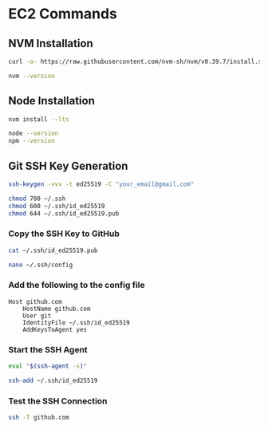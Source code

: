 # EC2 Commands

## NVM Installation
```bash
curl -o- https://raw.githubusercontent.com/nvm-sh/nvm/v0.39.7/install.sh | bash
```

```bash
nvm --version
```

## Node Installation
```bash
nvm install --lts
```

```bash
node --version
npm --version
```

## Git SSH Key Generation
```bash
ssh-keygen -vvv -t ed25519 -C "your_email@gmail.com"

chmod 700 ~/.ssh
chmod 600 ~/.ssh/id_ed25519
chmod 644 ~/.ssh/id_ed25519.pub
```

### Copy the SSH Key to GitHub

```bash
cat ~/.ssh/id_ed25519.pub
```


```bash
nano ~/.ssh/config
```

### Add the following to the config file
```
Host github.com
    HostName github.com
    User git
    IdentityFile ~/.ssh/id_ed25519
    AddKeysToAgent yes
```

### Start the SSH Agent

```bash
eval "$(ssh-agent -s)"

ssh-add ~/.ssh/id_ed25519
```

### Test the SSH Connection

```bash
ssh -T github.com
```
